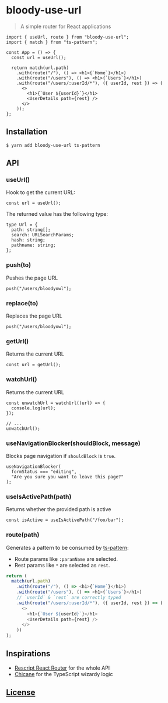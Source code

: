 # bloody-use-url

> A simple router for React applications

```tsx
import { useUrl, route } from "bloody-use-url";
import { match } from "ts-pattern";

const App = () => {
  const url = useUrl();

  return match(url.path)
    .with(route("/"), () => <h1>{`Home`}</h1>)
    .with(route("/users"), () => <h1>{`Users`}</h1>)
    .with(route("/users/:userId/*"), ({ userId, rest }) => (
      <>
        <h1>{`User ${userId}`}</h1>
        <UserDetails path={rest} />
      </>
    ));
};
```

## Installation

```console
$ yarn add bloody-use-url ts-pattern
```

## API

### useUrl()

Hook to get the current URL:

```tsx
const url = useUrl();
```

The returned value has the following type:

```tsx
type Url = {
  path: string[];
  search: URLSearchParams;
  hash: string;
  pathname: string;
};
```

### push(to)

Pushes the page URL

```tsx
push("/users/bloodyowl");
```

### replace(to)

Replaces the page URL

```tsx
push("/users/bloodyowl");
```

### getUrl()

Returns the current URL

```tsx
const url = getUrl();
```

### watchUrl()

Returns the current URL

```tsx
const unwatchUrl = watchUrl((url) => {
  console.log(url);
});

// ...
unwatchUrl();
```

### useNavigationBlocker(shouldBlock, message)

Blocks page navigation if `shouldBlock` is `true`.

```tsx
useNavigationBlocker(
  formStatus === "editing",
  "Are you sure you want to leave this page?"
);
```

### useIsActivePath(path)

Returns whether the provided path is active

```tsx
const isActive = useIsActivePath("/foo/bar");
```

### route(path)

Generates a pattern to be consumed by [ts-pattern](https://github.com/gvergnaud/ts-pattern):

- Route params like `:paramName` are selected.
- Rest params like `*` are selected as `rest`.

```ts
return (
  match(url.path)
    .with(route("/"), () => <h1>{`Home`}</h1>)
    .with(route("/users"), () => <h1>{`Users`}</h1>)
    // `userId` & `rest` are correctly typed
    .with(route("/users/:userId/*"), ({ userId, rest }) => (
      <>
        <h1>{`User ${userId}`}</h1>
        <UserDetails path={rest} />
      </>
    ))
);
```

## Inspirations

- [Rescript React Router](https://rescript-lang.org/docs/react/latest/router) for the whole API
- [Chicane](https://swan-io.github.io/chicane/) for the TypeScript wizardy logic

## [License](./LICENSE)
